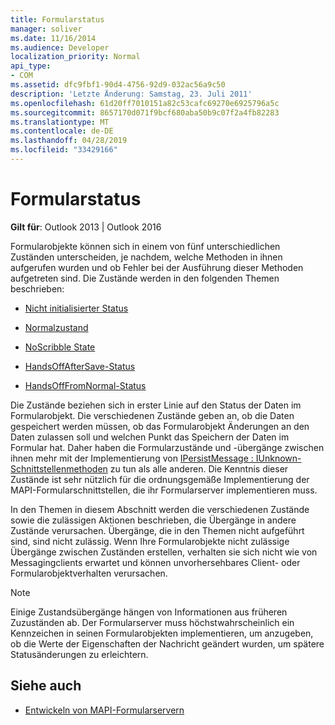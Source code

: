 ```yaml
---
title: Formularstatus
manager: soliver
ms.date: 11/16/2014
ms.audience: Developer
localization_priority: Normal
api_type:
- COM
ms.assetid: dfc9fbf1-90d4-4756-92d9-032ac56a9c50
description: 'Letzte Änderung: Samstag, 23. Juli 2011'
ms.openlocfilehash: 61d20ff7010151a82c53cafc69270e6925796a5c
ms.sourcegitcommit: 8657170d071f9bcf680aba50b9c07f2a4fb82283
ms.translationtype: MT
ms.contentlocale: de-DE
ms.lasthandoff: 04/28/2019
ms.locfileid: "33429166"
---
```

# <a name="form-states"></a>Formularstatus

**Gilt für**: Outlook 2013 | Outlook 2016 
  
Formularobjekte können sich in einem von fünf unterschiedlichen Zuständen unterscheiden, je nachdem, welche Methoden in ihnen aufgerufen wurden und ob Fehler bei der Ausführung dieser Methoden aufgetreten sind. Die Zustände werden in den folgenden Themen beschrieben:
  
- [Nicht initialisierter Status](uninitialized-state.md)
    
- [Normalzustand](normal-state.md)
    
- [NoScribble State](noscribble-state.md)
    
- [HandsOffAfterSave-Status](handsoffaftersave-state.md)
    
- [HandsOffFromNormal-Status](handsofffromnormal-state.md)
    
Die Zustände beziehen sich in erster Linie auf den Status der Daten im Formularobjekt. Die verschiedenen Zustände geben an, ob die Daten gespeichert werden müssen, ob das Formularobjekt Änderungen an den Daten zulassen soll und welchen Punkt das Speichern der Daten im Formular hat. Daher haben die Formularzustände und -übergänge zwischen ihnen mehr mit der Implementierung von [IPersistMessage : IUnknown-Schnittstellenmethoden](ipersistmessageiunknown.md) zu tun als alle anderen. Die Kenntnis dieser Zustände ist sehr nützlich für die ordnungsgemäße Implementierung der MAPI-Formularschnittstellen, die ihr Formularserver implementieren muss. 
  
In den Themen in diesem Abschnitt werden die verschiedenen Zustände sowie die zulässigen Aktionen beschrieben, die Übergänge in andere Zustände verursachen. Übergänge, die in den Themen nicht aufgeführt sind, sind nicht zulässig. Wenn Ihre Formularobjekte nicht zulässige Übergänge zwischen Zuständen erstellen, verhalten sie sich nicht wie von Messagingclients erwartet und können unvorhersehbares Client- oder Formularobjektverhalten verursachen.
  
> [!NOTE]
> Einige Zustandsübergänge hängen von Informationen aus früheren Zuzuständen ab. Der Formularserver muss höchstwahrscheinlich ein Kennzeichen in seinen Formularobjekten implementieren, um anzugeben, ob die Werte der Eigenschaften der Nachricht geändert wurden, um spätere Statusänderungen zu erleichtern. 
  
## <a name="see-also"></a>Siehe auch

- [Entwickeln von MAPI-Formularservern](developing-mapi-form-servers.md)

